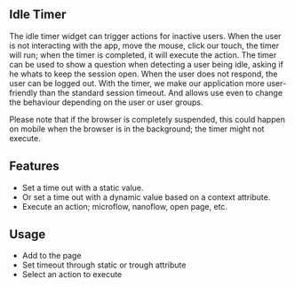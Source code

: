 ## Idle Timer
The idle timer widget can trigger actions for inactive users. When the user is not interacting with the app, move the mouse, click our touch, the timer will run; when the timer is completed, it will execute the action.
The timer can be used to show a question when detecting a user being idle, asking if he whats to keep the session open. When the user does not respond, the user can be logged out.  With the timer, we make our application more user-friendly than the standard session timeout.  And allows use even to change the behaviour depending on the user or user groups.

Please note that if the browser is completely suspended, this could happen on mobile when the browser is in the background; the timer might not execute.

## Features
- Set a time out with a static value.
- Or set a time out with a dynamic value based on a context attribute.
- Execute an action; microflow, nanoflow, open page, etc.

## Usage
- Add to the page
- Set timeout through static or trough attribute
- Select an action to execute
